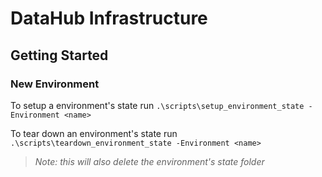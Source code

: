 # DataHub Infrastructure


## Getting Started

### New Environment

To setup a environment's state run `.\scripts\setup_environment_state -Environment <name>`

To tear down an environment's state run `.\scripts\teardown_environment_state -Environment <name>`
> _Note: this will also delete the environment's state folder_